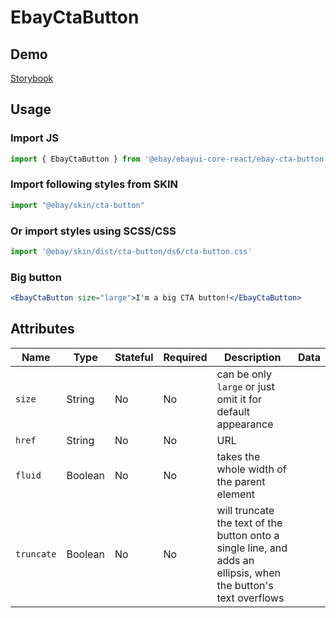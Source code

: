 # EbayCtaButton

## Demo
[Storybook](https://opensource.ebay.com/ebayui-core-react/main/?path=/story/ebay-cta-button--default)

## Usage

### Import JS
```jsx harmony
import { EbayCtaButton } from '@ebay/ebayui-core-react/ebay-cta-button'
```

### Import following styles from SKIN
```jsx harmony
import "@ebay/skin/cta-button"
```

### Or import styles using SCSS/CSS
```jsx harmony
import '@ebay/skin/dist/cta-button/ds6/cta-button.css'
```

### Big button
```jsx harmony
<EbayCtaButton size="large">I'm a big CTA button!</EbayCtaButton>
```

## Attributes
Name | Type | Stateful | Required | Description | Data
--- | --- | --- | --- | --- | ---
`size` | String | No | No | can be only `large` or just omit it for default appearance
`href` | String | No | No | URL
`fluid` | Boolean | No | No | takes the whole width of the parent element
`truncate` | Boolean | No | No | will truncate the text of the button onto a single line, and adds an ellipsis, when the button's text overflows
